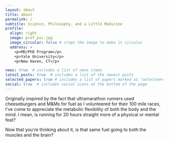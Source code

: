 ```yaml
---
layout: about
title: about
permalink: /
subtitle: Science, Philosophy, and a Little Medicine
profile:
  align: right
  image: prof_pic.jpg
  image_circular: false # crops the image to make it circular
  address: >
    <p>MD/PhD Program</p>
    <p>Yale University</p>
    <p>New Haven, CT</p>

news: true  # includes a list of news items
latest_posts: true  # includes a list of the newest posts
selected_papers: true # includes a list of papers marked as "selected={true}"
social: true  # includes social icons at the bottom of the page
---
```


Originally inspired by the fact that ultramarathon runners used cheeseburgers and M&Ms for fuel as I volunteered for their 100 mile races, I've come to appreciate the metabolic flexibility of both the body and the mind. I mean, is running for 20 hours straight more of a physical or mental feat?

Now that you're thinking about it, is that same fuel going to both the muscles and the brain?

